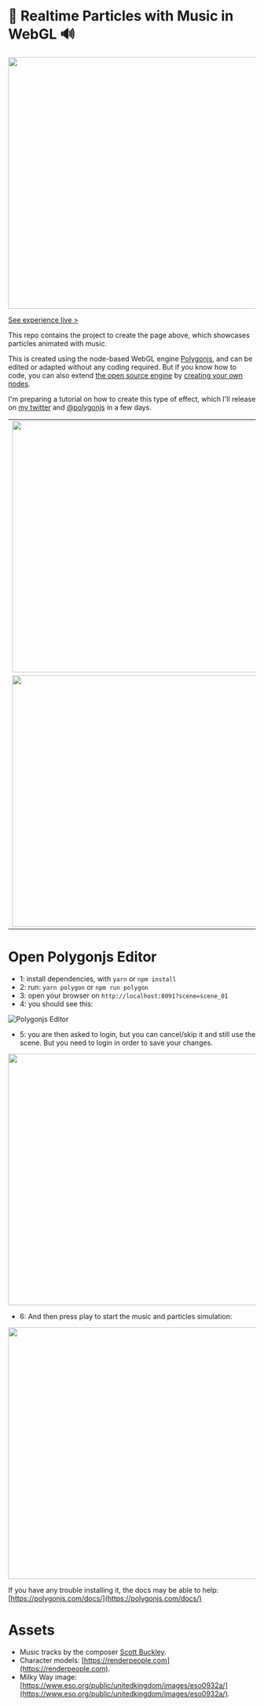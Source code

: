
# 🎵 Realtime Particles with Music in WebGL 🔊

<a href="https://polygonjs.com/particles-music" target="_blank"><img width="512" src="https://github.com/polygonjs/tutorial_audio_analysers/blob/main/public/images/particles_music.gif?raw=true" /></a>

[See experience live >](https://polygonjs.com/particles-music)

This repo contains the project to create the page above, which showcases particles animated with music.

This is created using the node-based WebGL engine [Polygonjs](https://polygonjs.com), and can be edited or adapted without any coding required. But if you know how to code, you can also extend [the open source engine](https://github.com/polygonjs/polygonjs) by [creating your own nodes](https://github.com/polygonjs/plugins_tutorials).

I'm preparing a tutorial on how to create this type of effect, which I'll release on [my twitter](https://twitter.com/fradingue) and [@polygonjs](https://twitter.com/polygonjs) in a few days.


<table>
    <tr>
        <td><img width="512" src="https://github.com/polygonjs/tutorial_audio_analysers/blob/main/public/images/tutorial_screenshot1.jpg?raw=true" /></td>
        <td><img width="512" src="https://github.com/polygonjs/tutorial_audio_analysers/blob/main/public/images/tutorial_screenshot2.jpg?raw=true" /></td>
    </tr>
    <tr>
        <td><img width="512" src="https://github.com/polygonjs/tutorial_audio_analysers/blob/main/public/images/tutorial_screenshot3.jpg?raw=true" /></td>
        <td><img width="512" src="https://github.com/polygonjs/tutorial_audio_analysers/blob/main/public/images/tutorial_screenshot4.jpg?raw=true" /></td>
    </tr>
</table>

# Open Polygonjs Editor

- 1: install dependencies, with `yarn` or `npm install`
- 2: run: `yarn polygon` or `npm run polygon`
- 3: open your browser on `http://localhost:8091?scene=scene_01`
- 4: you should see this:

![Polygonjs Editor](https://github.com/polygonjs/tutorial_audio_analysers/blob/main/public/images/editor.jpg)

- 5: you are then asked to login, but you can cancel/skip it and still use the scene. But you need to login in order to save your changes.

<img width="512" src="https://github.com/polygonjs/tutorial_audio_analysers/blob/main/public/images/editor_login.jpg?raw=true" />

- 6: And then press play to start the music and particles simulation:

<img width="512" src="https://github.com/polygonjs/tutorial_audio_analysers/blob/main/public/images/editor_play_button.jpg?raw=true" />

If you have any trouble installing it, the docs may be able to help: [https://polygonjs.com/docs/](https://polygonjs.com/docs/)


# Assets

- Music tracks by the composer [Scott Buckley](https://www.scottbuckley.com.au/library/the-climb/).
- Character models: [https://renderpeople.com](https://renderpeople.com).
- Milky Way image: [https://www.eso.org/public/unitedkingdom/images/eso0932a/](https://www.eso.org/public/unitedkingdom/images/eso0932a/).
